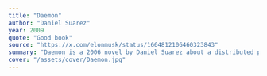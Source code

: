 ```yaml
---
title: "Daemon"
author: "Daniel Suarez"
year: 2009
quote: "Good book"
source: "https://x.com/elonmusk/status/1664812106460323843"
summary: "Daemon is a 2006 novel by Daniel Suarez about a distributed persistent computer application that begins to change the real world after its original programmer's death. The story was concluded in a sequel, Freedom™, in 2010."
cover: "/assets/cover/Daemon.jpg"
---
```

